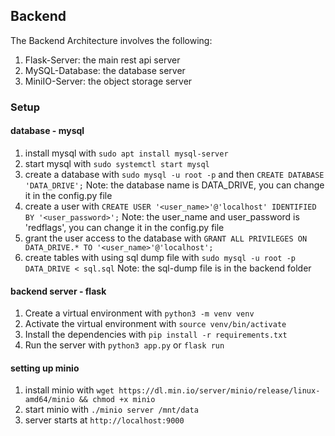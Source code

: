 ## Backend

The Backend Architecture involves the following:
1. Flask-Server: the main rest api server
2. MySQL-Database: the database server
3. MiniIO-Server: the object storage server

### Setup

#### database - mysql 

1. install mysql with `sudo apt install mysql-server`
2. start mysql with `sudo systemctl start mysql`
3. create a database with `sudo mysql -u root -p` and then `CREATE DATABASE 'DATA_DRIVE';`
   Note: the database name is DATA_DRIVE, you can change it in the config.py file
4. create a user with `CREATE USER '<user_name>'@'localhost' IDENTIFIED BY '<user_password>';`
   Note: the user_name and user_password is 'redflags', you can change it in the config.py file
5. grant the user access to the database with `GRANT ALL PRIVILEGES ON DATA_DRIVE.* TO '<user_name>'@'localhost';`
6. create tables with using sql dump file with `sudo mysql -u root -p DATA_DRIVE < sql.sql`
   Note: the sql-dump file is in the backend folder

#### backend server - flask

1. Create a virtual environment with `python3 -m venv venv`
2. Activate the virtual environment with `source venv/bin/activate`
3. Install the dependencies with `pip install -r requirements.txt`
4. Run the server with `python3 app.py` or `flask run`

#### setting up minio
1. install minio with `wget https://dl.min.io/server/minio/release/linux-amd64/minio && chmod +x minio`
2. start minio with `./minio server /mnt/data`
3. server starts at `http://localhost:9000` 